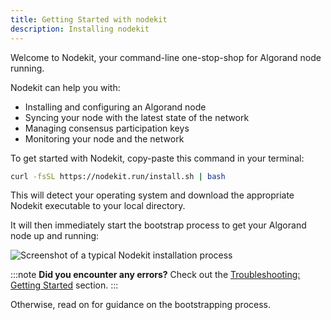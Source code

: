 ```yaml
---
title: Getting Started with nodekit
description: Installing nodekit
---
```


Welcome to Nodekit, your command-line one-stop-shop for Algorand node running.

Nodekit can help you with:

- Installing and configuring an Algorand node
- Syncing your node with the latest state of the network
- Managing consensus participation keys
- Monitoring your node and the network

To get started with Nodekit, copy-paste this command in your terminal:

```bash
curl -fsSL https://nodekit.run/install.sh | bash
```

This will detect your operating system and download the appropriate Nodekit executable to your local directory.

It will then immediately start the bootstrap process to get your Algorand node up and running:

![Screenshot of a typical Nodekit installation process](/assets/nodekit-install.png)

:::note
**Did you encounter any errors?**
Check out the [Troubleshooting: Getting Started](/troubleshooting/10-getting-started) section.
:::

Otherwise, read on for guidance on the bootstrapping process.
